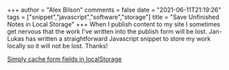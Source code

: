 +++
author = "Alex Bilson"
comments = false
date = "2021-06-11T21:19:26"
tags = ["snippet","javascript","software","storage"]
title = "Save Unfinished Notes in Local Storage"
+++
When I publish content to my site I sometimes get nervous that the work I've written into the publish form will be lost. Jan-Lukas has written a straightforward Javascript snippet to store my work locally so it will not be lost. Thanks!

[Simply cache form fields in localStorage](https://jlelse.blog/dev/form-cache-localstorage)
    